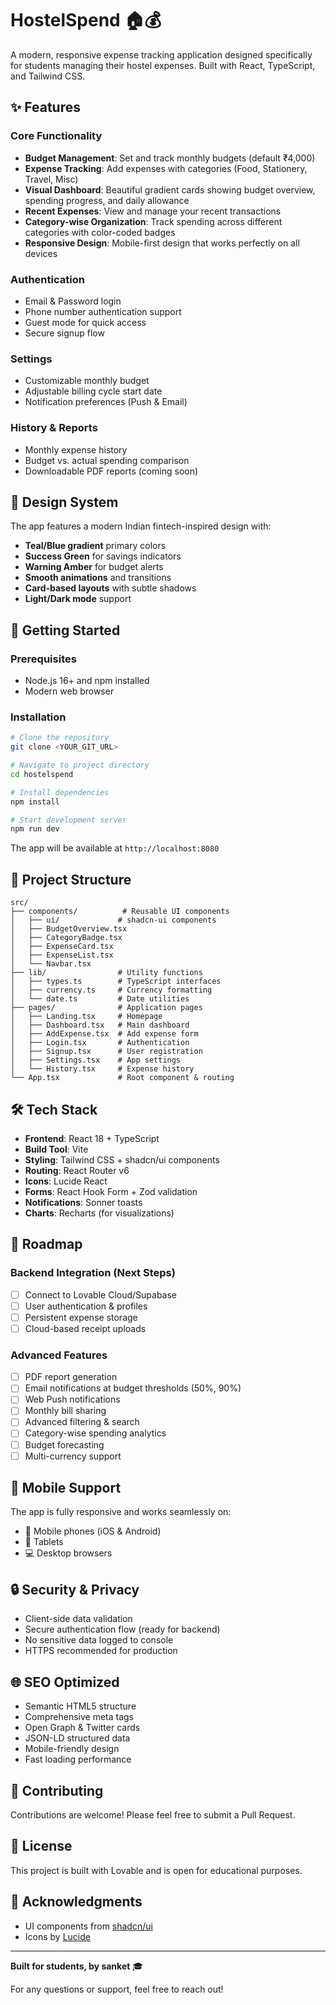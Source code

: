 # HostelSpend 🏠💰

A modern, responsive expense tracking application designed specifically for students managing their hostel expenses. Built with React, TypeScript, and Tailwind CSS.


## ✨ Features

### Core Functionality
- **Budget Management**: Set and track monthly budgets (default ₹4,000)
- **Expense Tracking**: Add expenses with categories (Food, Stationery, Travel, Misc)
- **Visual Dashboard**: Beautiful gradient cards showing budget overview, spending progress, and daily allowance
- **Recent Expenses**: View and manage your recent transactions
- **Category-wise Organization**: Track spending across different categories with color-coded badges
- **Responsive Design**: Mobile-first design that works perfectly on all devices

### Authentication
- Email & Password login
- Phone number authentication support
- Guest mode for quick access
- Secure signup flow

### Settings
- Customizable monthly budget
- Adjustable billing cycle start date
- Notification preferences (Push & Email)

### History & Reports
- Monthly expense history
- Budget vs. actual spending comparison
- Downloadable PDF reports (coming soon)

## 🎨 Design System

The app features a modern Indian fintech-inspired design with:
- **Teal/Blue gradient** primary colors
- **Success Green** for savings indicators
- **Warning Amber** for budget alerts
- **Smooth animations** and transitions
- **Card-based layouts** with subtle shadows
- **Light/Dark mode** support

## 🚀 Getting Started

### Prerequisites
- Node.js 16+ and npm installed
- Modern web browser

### Installation

```bash
# Clone the repository
git clone <YOUR_GIT_URL>

# Navigate to project directory
cd hostelspend

# Install dependencies
npm install

# Start development server
npm run dev
```

The app will be available at `http://localhost:8080`

## 📁 Project Structure

```
src/
├── components/          # Reusable UI components
│   ├── ui/             # shadcn-ui components
│   ├── BudgetOverview.tsx
│   ├── CategoryBadge.tsx
│   ├── ExpenseCard.tsx
│   ├── ExpenseList.tsx
│   └── Navbar.tsx
├── lib/                # Utility functions
│   ├── types.ts        # TypeScript interfaces
│   ├── currency.ts     # Currency formatting
│   └── date.ts         # Date utilities
├── pages/              # Application pages
│   ├── Landing.tsx     # Homepage
│   ├── Dashboard.tsx   # Main dashboard
│   ├── AddExpense.tsx  # Add expense form
│   ├── Login.tsx       # Authentication
│   ├── Signup.tsx      # User registration
│   ├── Settings.tsx    # App settings
│   └── History.tsx     # Expense history
└── App.tsx             # Root component & routing
```

## 🛠️ Tech Stack

- **Frontend**: React 18 + TypeScript
- **Build Tool**: Vite
- **Styling**: Tailwind CSS + shadcn/ui components
- **Routing**: React Router v6
- **Icons**: Lucide React
- **Forms**: React Hook Form + Zod validation
- **Notifications**: Sonner toasts
- **Charts**: Recharts (for visualizations)

## 🎯 Roadmap

### Backend Integration (Next Steps)
- [ ] Connect to Lovable Cloud/Supabase
- [ ] User authentication & profiles
- [ ] Persistent expense storage
- [ ] Cloud-based receipt uploads

### Advanced Features
- [ ] PDF report generation
- [ ] Email notifications at budget thresholds (50%, 90%)
- [ ] Web Push notifications
- [ ] Monthly bill sharing
- [ ] Advanced filtering & search
- [ ] Category-wise spending analytics
- [ ] Budget forecasting
- [ ] Multi-currency support

## 📱 Mobile Support

The app is fully responsive and works seamlessly on:
- 📱 Mobile phones (iOS & Android)
- 📱 Tablets
- 💻 Desktop browsers

## 🔒 Security & Privacy

- Client-side data validation
- Secure authentication flow (ready for backend)
- No sensitive data logged to console
- HTTPS recommended for production

## 🌐 SEO Optimized

- Semantic HTML5 structure
- Comprehensive meta tags
- Open Graph & Twitter cards
- JSON-LD structured data
- Mobile-friendly design
- Fast loading performance

## 🤝 Contributing

Contributions are welcome! Please feel free to submit a Pull Request.

## 📄 License

This project is built with Lovable and is open for educational purposes.

## 🙏 Acknowledgments

- UI components from [shadcn/ui](https://ui.shadcn.com)
- Icons by [Lucide](https://lucide.dev)

---

**Built for students, by sanket** 🎓

For any questions or support, feel free to reach out!
